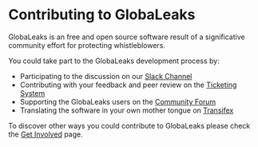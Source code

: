 # Contributing to GlobaLeaks
GlobaLeaks is an free and open source software result of a significative community effort for protecting whistleblowers.

You could take part to the GlobaLeaks development process by:
- Participating to the discussion on our [Slack Channel](https://slack.globaleaks.org)
- Contributing with your feedback and peer review on the [Ticketing System](https://github.com/globaleaks/GlobaLeaks/issues)
- Supporting the GlobaLeaks users on the [Community Forum](https://forum.globaleaks.org)
- Translating the software in your own mother tongue on [Transifex](https://www.transifex.com/otf/globaleaks/)

To discover other ways you could contribute to GlobaLeaks please check the [Get Involved](https://www.globaleaks.org/get-involved/) page.
